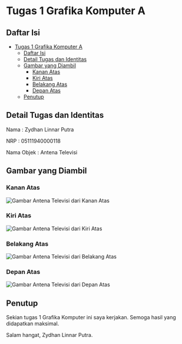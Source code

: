 # Tugas 1 Grafika Komputer A

## Daftar Isi

- [Tugas 1 Grafika Komputer A](#tugas-1-grafika-komputer-a)
  - [Daftar Isi](#daftar-isi)
  - [Detail Tugas dan Identitas](#detail-tugas-dan-identitas)
  - [Gambar yang Diambil](#gambar-yang-diambil)
    - [Kanan Atas](#kanan-atas)
    - [Kiri Atas](#kiri-atas)
    - [Belakang Atas](#belakang-atas)
    - [Depan Atas](#depan-atas)
  - [Penutup](#penutup)

## Detail Tugas dan Identitas

Nama : Zydhan Linnar Putra

NRP : 05111940000118

Nama Objek : Antena Televisi

## Gambar yang Diambil

### Kanan Atas

![Gambar Antena Televisi dari Kanan Atas](https://media.discordapp.net/attachments/798177440425181256/889833145443180574/IMG20210921181659.jpg?width=503&height=670)

### Kiri Atas

![Gambar Antena Televisi dari Kiri Atas](https://media.discordapp.net/attachments/798177440425181256/889833146160394260/IMG20210921181709.jpg?width=503&height=670)

### Belakang Atas

![Gambar Antena Televisi dari Belakang Atas](https://media.discordapp.net/attachments/798177440425181256/889833146772766731/IMG20210921181716.jpg?width=503&height=670)

### Depan Atas

![Gambar Antena Televisi dari Depan Atas](https://media.discordapp.net/attachments/798177440425181256/889833147414507550/IMG20210921181723.jpg?width=503&height=670)

## Penutup

Sekian tugas 1 Grafika Komputer ini saya kerjakan. Semoga hasil yang didapatkan maksimal.

Salam hangat, Zydhan Linnar Putra.
